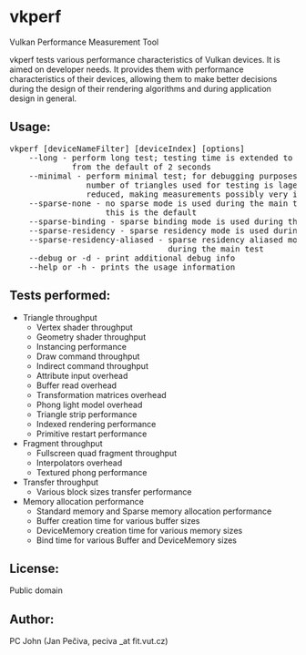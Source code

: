 # vkperf
Vulkan Performance Measurement Tool

vkperf tests various performance characteristics of Vulkan devices.
It is aimed on developer needs. It provides them with performance characteristics of their devices,
allowing them to make better decisions during the design of their rendering algorithms and during application design in general.

## Usage:
<pre>
vkperf [deviceNameFilter] [deviceIndex] [options]
    --long - perform long test; testing time is extended to 20 second
             from the default of 2 seconds
    --minimal - perform minimal test; for debugging purposes,
                number of triangles used for testing is lagerly
                reduced, making measurements possibly very imprecise
    --sparse-none - no sparse mode is used during the main test;
                    this is the default
    --sparse-binding - sparse binding mode is used during the main test
    --sparse-residency - sparse residency mode is used during the main test
    --sparse-residency-aliased - sparse residency aliased mode is used
                                 during the main test
    --debug or -d - print additional debug info
    --help or -h - prints the usage information
</pre>

## Tests performed:
* Triangle throughput
  * Vertex shader throughput
  * Geometry shader throughput
  * Instancing performance
  * Draw command throughput
  * Indirect command throughput
  * Attribute input overhead
  * Buffer read overhead
  * Transformation matrices overhead
  * Phong light model overhead
  * Triangle strip performance
  * Indexed rendering performance
  * Primitive restart performance
* Fragment throughput
  * Fullscreen quad fragment throughput
  * Interpolators overhead
  * Textured phong performance
* Transfer throughput
  * Various block sizes transfer performance
* Memory allocation performance
  * Standard memory and Sparse memory allocation performance
  * Buffer creation time for various buffer sizes
  * DeviceMemory creation time for various memory sizes
  * Bind time for various Buffer and DeviceMemory sizes

## License:
Public domain

## Author:
PC John (Jan Pečiva, peciva _at fit.vut.cz)
